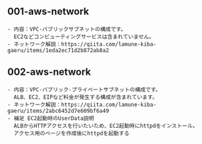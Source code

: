 ## 001-aws-network
	- 内容：VPC-パブリックサブネットの構成です。
	  EC2などコンピューティングサービスは含まれていません。
	- ネットワーク解説：https://qiita.com/lamune-kiba-gaeru/items/1eda2ec71d2b872ab8a2

## 002-aws-network
	- 内容：VPC-パブリック-プライベートサブネットの構成です。
	  ALB、EC2、EIPなど料金が発生する構成が含まれています。
	- ネットワーク解説：https://qiita.com/lamune-kiba-gaeru/items/2abc6452d7e609bf6a49
	- 補足 EC2起動時のUserData説明
	  ALBからHTTPアクセスを行いたいため、EC2起動時にhttpdをインストール。
	  アクセス用のページを作成後にhttpdを起動する

      

